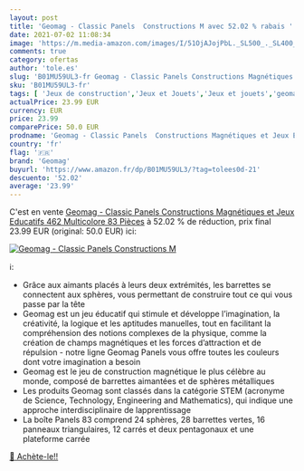 ```yaml
---
layout: post
title: 'Geomag - Classic Panels  Constructions M avec 52.02 % rabais '
date: 2021-07-02 11:08:34
image: 'https://m.media-amazon.com/images/I/51OjAJojPbL._SL500_._SL400_.jpg'
comments: true
category: ofertas
author: 'tole.es'
slug: 'B01MU59UL3-fr Geomag - Classic Panels Constructions Magnétiques et Jeux...'
sku: 'B01MU59UL3-fr'
tags: [ 'Jeux de construction','Jeux et Jouets','Jeux et jouets','geomag', ]
actualPrice: 23.99 EUR
currency: EUR
price: 23.99
comparePrice: 50.0 EUR
prodname: 'Geomag - Classic Panels  Constructions Magnétiques et Jeux Educatifs  462  Multicolore  83 Pièces'
country: 'fr'
flag: '🇫🇷'
brand: 'Geomag'
buyurl: 'https://www.amazon.fr/dp/B01MU59UL3/?tag=tolees0d-21'
descuento: '52.02'
average: '23.99'
---
```


C'est en vente [Geomag - Classic Panels  Constructions Magnétiques et Jeux Educatifs  462  Multicolore  83 Pièces](https://www.amazon.fr/dp/B01MU59UL3/?tag=tolees0d-21)  à  52.02 % de réduction, prix final  23.99 EUR (original: 50.0 EUR) ici:

[![Geomag - Classic Panels  Constructions M](https://m.media-amazon.com/images/I/51OjAJojPbL._SL500_._SL400_.jpg)](https://www.amazon.fr/dp/B01MU59UL3/?tag=tolees0d-21)

ℹ️:

- Grâce aux aimants placés à leurs deux extrémités, les barrettes se connectent aux sphères, vous permettant de construire tout ce qui vous passe par la tête
- Geomag est un jeu éducatif qui stimule et développe l’imagination, la créativité, la logique et les aptitudes manuelles, tout en facilitant la compréhension des notions complexes de la physique, comme la création de champs magnétiques et les forces d’attraction et de répulsion - notre ligne Geomag Panels vous offre toutes les couleurs dont votre imagination a besoin
- Geomag est le jeu de construction magnétique le plus célèbre au monde, composé de barrettes aimantées et de sphères métalliques
- Les produits Geomag sont classés dans la catégorie STEM (acronyme de Science, Technology, Engineering and Mathematics), qui indique une approche interdisciplinaire de lapprentissage
- La boîte Panels 83 comprend 24 sphères, 28 barrettes vertes, 16 panneaux triangulaires, 12 carrés et deux pentagonaux et une plateforme carrée

[🛒 Achète-le!!](https://www.amazon.fr/dp/B01MU59UL3/?tag=tolees0d-21)
